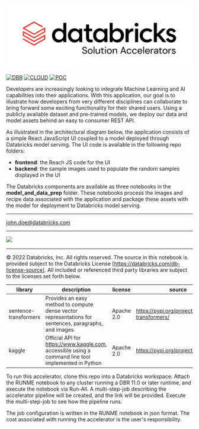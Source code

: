 <img src='https://github.com/databricks-industry-solutions/.github/raw/main/profile/solacc_logo_wide.png' width="600px">

[![DBR](https://img.shields.io/badge/DBR-10.4ML-red?logo=databricks&style=for-the-badge)](https://docs.databricks.com/release-notes/runtime/10.4ml.html)
[![CLOUD](https://img.shields.io/badge/CLOUD-ALL-blue?logo=googlecloud&style=for-the-badge)](https://cloud.google.com/databricks)
[![POC](https://img.shields.io/badge/POC-10_days-green?style=for-the-badge)](https://databricks.com/try-databricks)

Developers are increasingly looking to integrate Machine Learning and AI capabilities into their applications. With this application, our goal is to illustrate how developers from very different disciplines can collaborate to bring forward some exciting functionality for their shared users. Using a publicly available dataset and pre-trained models, we deploy our data and model assets behind an easy to consumer REST API.

As illustrated in the architectural diagram below, the application consists of a simple React JavaScript UI coupled to a model deployed through Databricks model serving. The UI code is available in the following repo folders:

* **frontend**: the Reach JS code for the UI
* **backend**: the sample images used to populate the random samples displayed in the UI

The Databricks components are available as three notebooks in the **model_and_data_prep** folder.  These notebooks process the images and recipe data associated with the application and package these assets with the model for deployment to Databricks model serving.
</p>

___
<john.doe@databricks.com>

___


<img src=https://brysmiwasb.blob.core.windows.net/demos/images/recipes_simplearch.png width=400>

___

&copy; 2022 Databricks, Inc. All rights reserved. The source in this notebook is provided subject to the Databricks License [https://databricks.com/db-license-source].  All included or referenced third party libraries are subject to the licenses set forth below.

| library                                | description             | license    | source                                              |
|----------------------------------------|-------------------------|------------|-----------------------------------------------------|
|sentence-transformers | Provides an easy method to compute dense vector representations for sentences, paragraphs, and images | Apache 2.0| https://pypi.org/project/sentence-transformers/      |
| kaggle| Official API for https://www.kaggle.com, accessible using a command line tool implemented in Python | Apache 2.0 | https://pypi.org/project/kaggle/|

To run this accelerator, clone this repo into a Databricks workspace. Attach the RUNME notebook to any cluster running a DBR 11.0 or later runtime, and execute the notebook via Run-All. A multi-step-job describing the accelerator pipeline will be created, and the link will be provided. Execute the multi-step-job to see how the pipeline runs.

The job configuration is written in the RUNME notebook in json format. The cost associated with running the accelerator is the user's responsibility.
